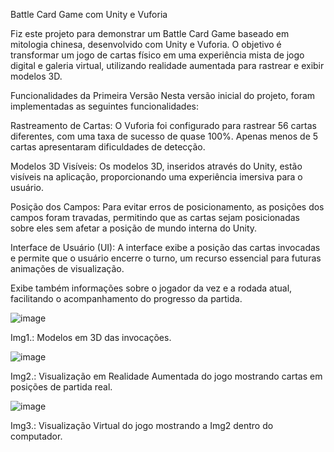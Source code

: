 Battle Card Game com Unity e Vuforia

Fiz este projeto para demonstrar um Battle Card Game baseado em mitologia chinesa, desenvolvido com Unity e Vuforia. O objetivo é transformar um jogo de cartas físico em uma experiência mista de jogo digital e galeria virtual, utilizando realidade aumentada para rastrear e exibir modelos 3D.

Funcionalidades da Primeira Versão
Nesta versão inicial do projeto, foram implementadas as seguintes funcionalidades:

Rastreamento de Cartas: O Vuforia foi configurado para rastrear 56 cartas diferentes, com uma taxa de sucesso de quase 100%. Apenas menos de 5 cartas apresentaram dificuldades de detecção.

Modelos 3D Visíveis: Os modelos 3D, inseridos através do Unity, estão visíveis na aplicação, proporcionando uma experiência imersiva para o usuário.

Posição dos Campos: Para evitar erros de posicionamento, as posições dos campos foram travadas, permitindo que as cartas sejam posicionadas sobre eles sem afetar a posição de mundo interna do Unity.

Interface de Usuário (UI): A interface exibe a posição das cartas invocadas e permite que o usuário encerre o turno, um recurso essencial para futuras animações de visualização.

Exibe também informações sobre o jogador da vez e a rodada atual, facilitando o acompanhamento do progresso da partida.

![image](https://github.com/user-attachments/assets/56f08d4c-0b5d-4e0e-a22f-12de421bfa4a)

Img1.: Modelos em 3D das invocações.

![image](https://github.com/user-attachments/assets/ba652162-8850-40c6-95aa-c98c051c779a)

Img2.: Visualização em Realidade Aumentada do jogo mostrando cartas em posições de partida real.

![image](https://github.com/user-attachments/assets/5b4b51fa-c685-4eb3-a0ac-fa7cf6be3ac2)

Img3.: Visualização Virtual do jogo mostrando a Img2 dentro do computador.
